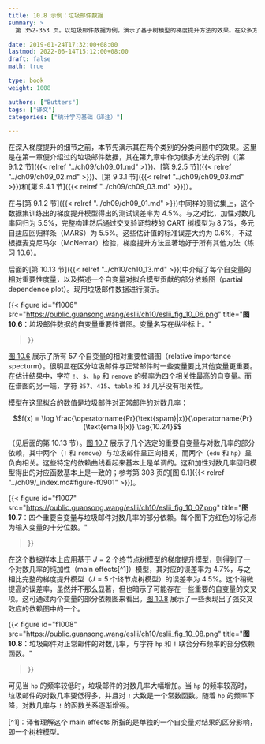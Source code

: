 ```yaml
---
title: 10.8 示例：垃圾邮件数据
summary: >
  第 352-353 页。以垃圾邮件数据为例，演示了基于树模型的梯度提升方法的效果。在众多方法中，其误差率最低。

date: 2019-01-24T17:32:00+08:00
lastmod: 2022-06-14T15:12:00+08:00
draft: false
math: true

type: book
weight: 1008

authors: ["Butters"]
tags: ["译文"]
categories: ["统计学习基础（译注）"]

---
```


在深入梯度提升的细节之前，本节先演示其在两个类别的分类问题中的效果。这里是在第一章便介绍过的垃圾邮件数据，其在第九章中作为很多方法的示例（[第 9.1.2 节]({{< relref "../ch09/ch09_01.md" >}})、[第 9.2.5 节]({{< relref "../ch09/ch09_02.md" >}})、[第 9.3.1 节]({{< relref "../ch09/ch09_03.md" >}})和[第 9.4.1 节]({{< relref "../ch09/ch09_03.md" >}})）。

在与[第 9.1.2 节]({{< relref "../ch09/ch09_01.md" >}})中同样的测试集上，这个数据集训练出的梯度提升模型得出的测试误差率为 4.5%。与之对比，加性对数几率回归为 5.5%，完整构建然后通过交叉验证剪枝的 CART 树模型为 8.7%，多元自适应回归样条（MARS）为 5.5%。这些估计值的标准误差大约为 0.6%，不过根据麦克尼马尔（McNemar）检验，梯度提升方法显著地好于所有其他方法（练习 10.6）。

后面的[第 10.13 节]({{< relref "../ch10/ch10_13.md" >}})中介绍了每个自变量的相对重要性度量，以及描述一个自变量对拟合模型贡献的部分依赖图（partial dependence plot）。现用垃圾邮件数据进行演示。

{{< figure
  id="f1006"
  src="https://public.guansong.wang/eslii/ch10/eslii_fig_10_06.png"
  title="**图 10.6**：垃圾邮件数据的自变量重要性谱图。变量名写在纵坐标上。"
>}}

[图 10.6](#figure-f1006) 展示了所有 57 个自变量的相对重要性谱图（relative importance specturm）。很明显在区分垃圾邮件与正常邮件时一些变量要比其他变量更重要。在估计结果中，字符 `!`、`$`、`hp` 和 `remove` 的频率为四个相关性最高的自变量。而在谱图的另一端，字符 `857`、`415`、`table` 和 `3d` 几乎没有相关性。

模型在这里拟合的数值是垃圾邮件对正常邮件的对数几率：

$$f(x) = \log
\frac{\operatorname{Pr}(\text{spam}|x)}{\operatorname{Pr}(\text{email}|x)} \tag{10.24}$$

（见后面的第 10.13 节）。[图 10.7](#figure-f1007) 展示了几个选定的重要自变量与对数几率的部分依赖，其中两个（`!` 和 `remove`）与垃圾邮件呈正向相关，而两个（`edu` 和 `hp`）呈负向相关。这些特定的依赖曲线看起来基本上是单调的。这和加性对数几率回归模型得出的对应函数基本上是一致的；参考第 303 页的[图 9.1]({{< relref "../ch09/_index.md#figure-f0901" >}})。

{{< figure
  id="f1007"
  src="https://public.guansong.wang/eslii/ch10/eslii_fig_10_07.png"
  title="**图 10.7**：四个重要自变量与垃圾邮件对数几率的部分依赖。每个图下方红色的标记点为输入变量的十分位数。"
>}}

在这个数据样本上应用基于 $J=2$ 个终节点树模型的梯度提升模型，则得到了一个对数几率的纯加性（main effects[^1]）模型，其对应的误差率为 4.7%，与之相比完整的梯度提升模型（$J=5$ 个终节点树模型）的误差率为 4.5%。这个稍微提高的误差率，虽然并不那么显著，但也暗示了可能存在一些重要的自变量的交叉项。这可通过两个变量的部分依赖图来看出。[图 10.8](#figure-f1008) 展示了一些表现出了强交叉效应的依赖图中的一个。

{{< figure
  id="f1008"
  src="https://public.guansong.wang/eslii/ch10/eslii_fig_10_08.png"
  title="**图 10.8**：垃圾邮件对正常邮件的对数几率，与字符 `hp` 和 `!` 联合分布频率的部分依赖函数。"
>}}

可见当 `hp` 的频率较低时，垃圾邮件的对数几率大幅增加。当 `hp` 的频率较高时，垃圾邮件的对数几率要低得多，并且对 `!` 大致是一个常数函数。随着 `hp` 的频率下降，对数几率与 `!` 的函数关系逐渐增强。

[^1]：译者理解这个 main effects 所指的是单独的一个自变量对结果的区分影响，即一个树桩模型。
